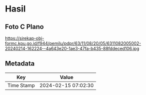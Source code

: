 # Hasil

## Foto C Plano

https://sirekap-obj-formc.kpu.go.id/f944/pemilu/pdpr/63/11/08/20/05/6311082005002-20240214-162224--4a643e20-1ae3-47fa-b435-88fddeced106.jpg


## Metadata

| Key        | Value               |
| ---------- | ------------------- |
| Time Stamp | 2024-02-15 07:02:30 |



